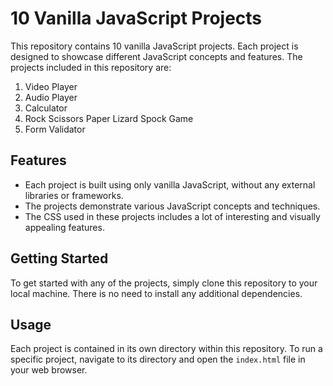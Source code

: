# 10 Vanilla JavaScript Projects

This repository contains 10 vanilla JavaScript projects. Each project is designed to showcase different JavaScript concepts and features. The projects included in this repository are:

1. Video Player
2. Audio Player
3. Calculator
4. Rock Scissors Paper Lizard Spock Game
5. Form Validator

## Features

- Each project is built using only vanilla JavaScript, without any external libraries or frameworks.
- The projects demonstrate various JavaScript concepts and techniques.
- The CSS used in these projects includes a lot of interesting and visually appealing features.

## Getting Started

To get started with any of the projects, simply clone this repository to your local machine. There is no need to install any additional dependencies.

## Usage

Each project is contained in its own directory within this repository. To run a specific project, navigate to its directory and open the `index.html` file in your web browser.
